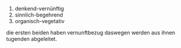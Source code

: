 1. denkend-vernünftig 
2. sinnlich-begehrend
3. organisch-vegetativ

die ersten beiden haben vernunftbezug daswegen werden aus ihnen tugenden abgeleitet.